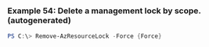 
### Example 54: Delete a management lock by scope. (autogenerated)
```powershell
PS C:\> Remove-AzResourceLock -Force {Force}


